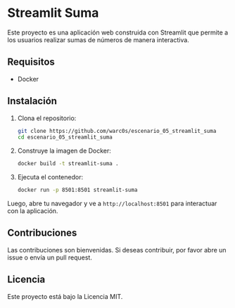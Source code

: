 # Streamlit Suma

Este proyecto es una aplicación web construida con Streamlit que permite a los usuarios realizar sumas de números de manera interactiva.

## Requisitos

- Docker

## Instalación

1. Clona el repositorio:
   ```bash
   git clone https://github.com/warc0s/escenario_05_streamlit_suma
   cd escenario_05_streamlit_suma
   ```

2. Construye la imagen de Docker:
   ```bash
   docker build -t streamlit-suma .
   ```

3. Ejecuta el contenedor:
   ```bash
   docker run -p 8501:8501 streamlit-suma
   ```

Luego, abre tu navegador y ve a `http://localhost:8501` para interactuar con la aplicación.

## Contribuciones

Las contribuciones son bienvenidas. Si deseas contribuir, por favor abre un issue o envía un pull request.

## Licencia

Este proyecto está bajo la Licencia MIT.

